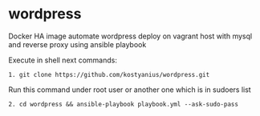 # wordpress
Docker HA image automate wordpress deploy on vagrant host with mysql and reverse proxy using ansible playbook 

Execute in shell next commands:
```
1. git clone https://github.com/kostyanius/wordpress.git             
```
Run this command under root user or another one which is in sudoers list
```
2. cd wordpress && ansible-playbook playbook.yml --ask-sudo-pass        		 
```
